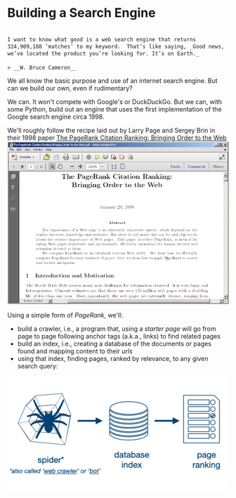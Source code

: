 # Building a Search Engine

```{admonition} You Are Here

I want to know what good is a web search engine that returns 324,909,188 ‘matches’ to my keyword.  That’s like saying, _Good news, we’ve located the product you’re looking for. It’s on Earth._

> __W. Bruce Cameron__

```

We all know the basic purpose and use of an internet search engine.  But can we build our own, even if rudimentary?

We can.  It won't compete with Google's or DuckDuckGo.  But we can, with some Python, build out an engine that uses the first implementation of the Google search engine circa 1998.

We'll roughly follow the recipe laid out by Larry Page and Sergey Brin in their 1998 paper [The PageRank Citation Ranking: Bringing Order to the Web](http://ilpubs.stanford.edu:8090/422/1/1999-66.pdf) ![page rank](../images/part-i/pagerankpaper.png)

Using a simple form of _PageRank_, we'll:

- build a crawler, i.e., a program that, using a _starter page_ will go from page to page following anchor tags (a.k.a., links) to find related pages
- build an index, i.e., creating a database of the documents or pages found and mapping content to their _urls_
- using that index, finding pages, ranked by relevance, to any given search query:

![search engine](../images/part-i/searchengine.png)
